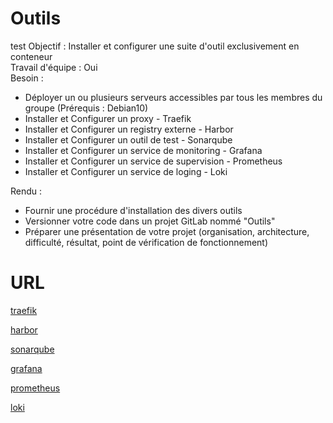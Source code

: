 # Outils
test
Objectif : Installer et configurer une suite d'outil exclusivement en conteneur  
Travail d'équipe : Oui  
Besoin :
- Déployer un ou plusieurs serveurs accessibles par tous les membres du groupe (Prérequis : Debian10)
- Installer et Configurer un proxy - Traefik
- Installer et Configurer un registry externe - Harbor
- Installer et Configurer un outil de test - Sonarqube
- Installer et Configurer un service de monitoring - Grafana
- Installer et Configurer un service de supervision - Prometheus
- Installer et Configurer un service de loging - Loki

Rendu :
- Fournir une procédure d'installation des divers outils
- Versionner votre code dans un projet GitLab nommé "Outils"
- Préparer une présentation de votre projet (organisation, architecture, difficulté, résultat, point de vérification de fonctionnement)

# URL

[traefik](https://traefik-gr3.cefim-formation.org)

[harbor](https://harbor-gr3.cefim-formation.org)

[sonarqube](https://sonarqube-gr3.cefim-formation.org)

[grafana](https://grafana-gr3.cefim-formation.org)

[prometheus](https://prometheus-gr3.cefim-formation.org)

[loki](https://loki-gr3.cefim-formation.org)
